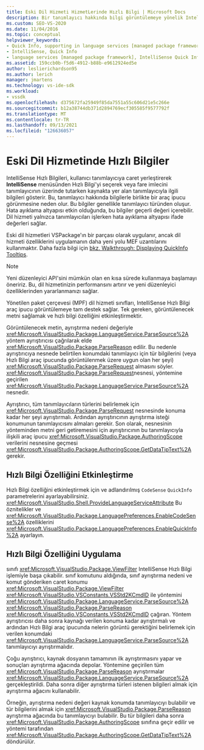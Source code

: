 ```yaml
---
title: Eski Dil Hizmeti HizmetLerinde Hızlı Bilgi | Microsoft Docs
description: Bir tanımlayıcı hakkında bilgi görüntülemeye yönelik IntelliSense Hızlı Bilgi işlemi desteği hakkında bilgi edinebilirsiniz.
ms.custom: SEO-VS-2020
ms.date: 11/04/2016
ms.topic: conceptual
helpviewer_keywords:
- Quick Info, supporting in language services [managed package framework]
- IntelliSense, Quick Info
- language services [managed package framework], IntelliSense Quick Info
ms.assetid: 159ccb0b-f5d6-4912-b88b-e9612924ed5e
author: leslierichardson95
ms.author: lerich
manager: jmartens
ms.technology: vs-ide-sdk
ms.workload:
- vssdk
ms.openlocfilehash: d375672fa25949f85da7551a55c606d21e5c266e
ms.sourcegitcommit: b12a38744db371d2894769ecf305585f9577792f
ms.translationtype: MT
ms.contentlocale: tr-TR
ms.lasthandoff: 09/13/2021
ms.locfileid: "126636057"
---
```

# <a name="quick-info-in-a-legacy-language-service"></a>Eski Dil Hizmetinde Hızlı Bilgiler
IntelliSense Hızlı Bilgileri, kullanıcı tanımlayıcıya caret yerleştirerek **IntelliSense** menüsünden  Hızlı Bilgi'yi seçerek veya fare imlecini tanımlayıcının üzerinde tutarken kaynakta yer alan tanımlayıcıyla ilgili bilgileri gösterir. Bu, tanımlayıcı hakkında bilgilerle birlikte bir araç ipucu görünmesine neden olur. Bu bilgiler genellikle tanımlayıcı türünden oluşur. Hata ayıklama altyapısı etkin olduğunda, bu bilgiler geçerli değeri içerebilir. Dil hizmeti yalnızca tanımlayıcıları işlerken hata ayıklama altyapısı ifade değerleri sağlar.

 Eski dil hizmetleri VSPackage'ın bir parçası olarak uygulanır, ancak dil hizmeti özelliklerini uygulamanın daha yeni yolu MEF uzantılarını kullanmaktır. Daha fazla bilgi için [bkz. Walkthrough: Displaying QuickInfo Tooltips](../../extensibility/walkthrough-displaying-quickinfo-tooltips.md).

> [!NOTE]
> Yeni düzenleyici API'sini mümkün olan en kısa sürede kullanmaya başlamayı öneririz. Bu, dil hizmetinizin performansını artırır ve yeni düzenleyici özelliklerinden yararlanmanızı sağlar.

 Yönetilen paket çerçevesi (MPF) dil hizmeti sınıfları, IntelliSense Hızlı Bilgi araç ipucu görüntülemeye tam destek sağlar. Tek gereken, görüntülenecek metni sağlamak ve hızlı bilgi özelliğini etkinleştirmektir.

 Görüntülenecek metin, ayrıştırma nedeni değeriyle <xref:Microsoft.VisualStudio.Package.LanguageService.ParseSource%2A> yöntem ayrıştırıcısı çağrılarak elde <xref:Microsoft.VisualStudio.Package.ParseReason> edilir. Bu nedenle ayrıştırıcıya nesnede belirtilen konumdaki tanımlayıcı için tür bilgilerini (veya Hızlı Bilgi araç ipucunda görüntülenmek üzere uygun olan her şeyi) <xref:Microsoft.VisualStudio.Package.ParseRequest> almasını söyler. <xref:Microsoft.VisualStudio.Package.ParseRequest>nesnesi, yöntemine geçirilen <xref:Microsoft.VisualStudio.Package.LanguageService.ParseSource%2A> nesnedir.

 Ayrıştırıcı, tüm tanımlayıcıların türlerini belirlemek için <xref:Microsoft.VisualStudio.Package.ParseRequest> nesnesinde konuma kadar her şeyi ayrıştırmalı. Ardından ayrıştırıcının ayrıştırma isteği konumunun tanımlayıcısını almaları gerekir. Son olarak, nesnesinin yönteminden metni geri getiremesini için ayrıştırıcının bu tanımlayıcıyla ilişkili araç ipucu <xref:Microsoft.VisualStudio.Package.AuthoringScope> verilerini nesnesine geçmesi <xref:Microsoft.VisualStudio.Package.AuthoringScope.GetDataTipText%2A> gerekir.

## <a name="enabling-the-quick-info-feature"></a>Hızlı Bilgi Özelliğini Etkinleştirme
 Hızlı Bilgi özelliğini etkinleştirmek için ve adlandırılmış `CodeSense` `QuickInfo` parametrelerini ayarlayabilirsiniz. <xref:Microsoft.VisualStudio.Shell.ProvideLanguageServiceAttribute> Bu öznitelikler ve <xref:Microsoft.VisualStudio.Package.LanguagePreferences.EnableCodeSense%2A> özelliklerini <xref:Microsoft.VisualStudio.Package.LanguagePreferences.EnableQuickInfo%2A> ayarlayın.

## <a name="implementing-the-quick-info-feature"></a>Hızlı Bilgi Özelliğini Uygulama
 sınıfı <xref:Microsoft.VisualStudio.Package.ViewFilter> IntelliSense Hızlı Bilgi işlemiyle başa çıkabilir. sınıf komutunu aldığında, sınıf ayrıştırma nedeni ve komut gönderiken caret konumu <xref:Microsoft.VisualStudio.Package.ViewFilter> <xref:Microsoft.VisualStudio.VSConstants.VSStd2KCmdID> ile yöntemini <xref:Microsoft.VisualStudio.Package.LanguageService.ParseSource%2A> <xref:Microsoft.VisualStudio.Package.ParseReason> <xref:Microsoft.VisualStudio.VSConstants.VSStd2KCmdID> çağıran. Yöntem ayrıştırıcısı daha sonra kaynağı verilen konuma kadar ayrıştırmalı ve ardından Hızlı Bilgi araç ipucunda nelerin görüntü gerektiğini belirlemek için verilen konumdaki <xref:Microsoft.VisualStudio.Package.LanguageService.ParseSource%2A> tanımlayıcıyı ayrıştırmalıdır.

 Çoğu ayrıştırıcı, kaynak dosyanın tamamının ilk ayrıştırmasını yapar ve sonuçları ayrıştırma ağacında depolar. Yöntemine geçirilen tüm <xref:Microsoft.VisualStudio.Package.ParseReason> ayrıştırmalar <xref:Microsoft.VisualStudio.Package.LanguageService.ParseSource%2A> gerçekleştirildi. Daha sonra diğer ayrıştırma türleri istenen bilgileri almak için ayrıştırma ağacını kullanabilir.

 Örneğin, ayrıştırma nedeni değeri kaynak konumda tanımlayıcıyı bulabilir ve tür bilgilerini almak için <xref:Microsoft.VisualStudio.Package.ParseReason> ayrıştırma ağacında bu tanımlayıcıyı bulabilir. Bu tür bilgileri daha sonra <xref:Microsoft.VisualStudio.Package.AuthoringScope> sınıfına geçir edilir ve yöntemi tarafından <xref:Microsoft.VisualStudio.Package.AuthoringScope.GetDataTipText%2A> döndürülür.
